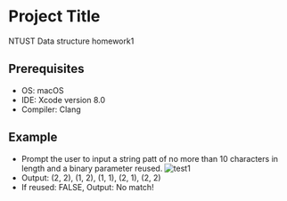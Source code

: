 # Project Title
NTUST Data structure homework1

## Prerequisites
* OS: macOS
* IDE: Xcode version 8.0
* Compiler: Clang

## Example
* Prompt the user to input a string patt of no more than 10 characters in length and a binary parameter reused.
![test1](https://user-images.githubusercontent.com/20908466/47004436-1ee41900-d164-11e8-87a6-9aaae8249838.PNG)
* Output: (2, 2), (1, 2), (1, 1), (2, 1), (2, 2)
* If reused: FALSE, Output: No match!
